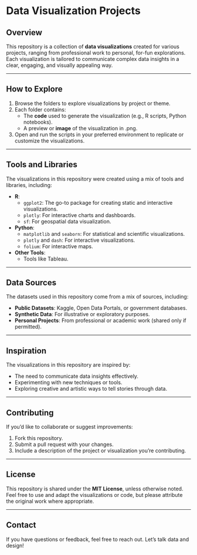 # Data Visualization Projects

## Overview
This repository is a collection of **data visualizations** created for various projects, ranging from professional work to personal, for-fun explorations. Each visualization is tailored to communicate complex data insights in a clear, engaging, and visually appealing way.

---

## How to Explore
1. Browse the folders to explore visualizations by project or theme.
2. Each folder contains:
   - The **code** used to generate the visualization (e.g., R scripts, Python notebooks).
   - A preview or **image** of the visualization in .png.
3. Open and run the scripts in your preferred environment to replicate or customize the visualizations.

---

## Tools and Libraries
The visualizations in this repository were created using a mix of tools and libraries, including:
- **R**:
  - `ggplot2`: The go-to package for creating static and interactive visualizations.
  - `plotly`: For interactive charts and dashboards.
  - `sf`: For geospatial data visualization.
- **Python**:
  - `matplotlib` and `seaborn`: For statistical and scientific visualizations.
  - `plotly` and `dash`: For interactive visualizations.
  - `folium`: For interactive maps.
- **Other Tools**:
  - Tools like Tableau.

---

## Data Sources
The datasets used in this repository come from a mix of sources, including:
- **Public Datasets**: Kaggle, Open Data Portals, or government databases.
- **Synthetic Data**: For illustrative or exploratory purposes.
- **Personal Projects**: From professional or academic work (shared only if permitted).

---

## Inspiration
The visualizations in this repository are inspired by:
- The need to communicate data insights effectively.
- Experimenting with new techniques or tools.
- Exploring creative and artistic ways to tell stories through data.

---

## Contributing
If you’d like to collaborate or suggest improvements:
1. Fork this repository.
2. Submit a pull request with your changes.
3. Include a description of the project or visualization you’re contributing.

---

## License
This repository is shared under the **MIT License**, unless otherwise noted. Feel free to use and adapt the visualizations or code, but please attribute the original work where appropriate.

---

## Contact
If you have questions or feedback, feel free to reach out. Let’s talk data and design!
